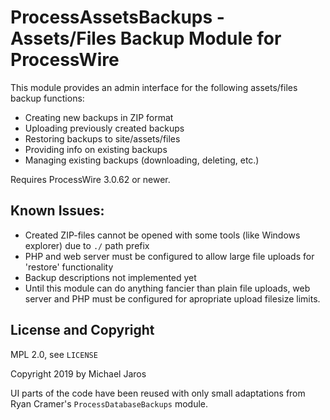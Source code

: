 # ProcessAssetsBackups - Assets/Files Backup Module for ProcessWire

This module provides an admin interface for the following assets/files backup functions:

* Creating new backups in ZIP format
* Uploading previously created backups
* Restoring backups to site/assets/files
* Providing info on existing backups
* Managing existing backups (downloading, deleting, etc.)

Requires ProcessWire 3.0.62 or newer.

## Known Issues:

* Created ZIP-files cannot be opened with some tools (like Windows explorer) due to `./` path prefix
* PHP and web server must be configured to allow large file uploads for 'restore' functionality
* Backup descriptions not implemented yet
* Until this module can do anything fancier than plain file uploads, web server and PHP must be configured for apropriate upload filesize limits.

## License and Copyright

MPL 2.0, see `LICENSE`

Copyright 2019 by Michael Jaros

UI parts of the code have been reused with only small adaptations from Ryan Cramer's `ProcessDatabaseBackups` module.
